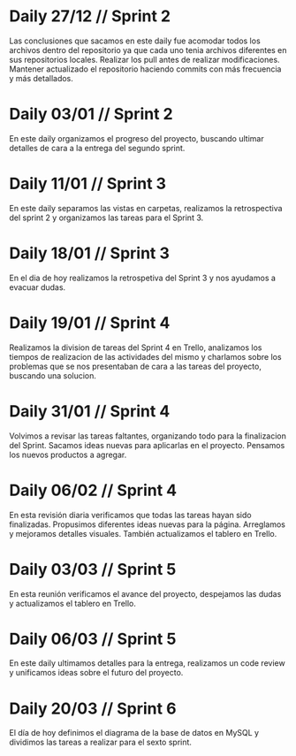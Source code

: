 # Daily 27/12 // Sprint 2

Las conclusiones que sacamos en este daily fue acomodar todos los archivos dentro del repositorio ya que cada uno tenia archivos diferentes en sus repositorios locales. Realizar los pull antes de realizar modificaciones. Mantener actualizado el repositorio haciendo commits con más frecuencia y más detallados.

# Daily 03/01 // Sprint 2

En este daily organizamos el progreso del proyecto, buscando ultimar detalles de cara a la entrega del segundo sprint.

# Daily 11/01 // Sprint 3

En este daily separamos las vistas en carpetas, realizamos la retrospectiva del sprint 2 y organizamos las tareas para el Sprint 3.

# Daily 18/01 // Sprint 3

En el dia de hoy realizamos la retrospetiva del Sprint 3 y nos ayudamos a evacuar dudas.

# Daily 19/01 // Sprint 4

Realizamos la division de tareas del Sprint 4 en Trello, analizamos los tiempos de realizacion de las actividades del mismo y charlamos sobre los problemas que se nos presentaban de cara a las tareas del proyecto, buscando una solucion.

# Daily 31/01 // Sprint 4

Volvimos a revisar las tareas faltantes, organizando todo para la finalizacion del Sprint. Sacamos ideas nuevas para aplicarlas en el proyecto. Pensamos los nuevos productos a agregar.

# Daily 06/02 // Sprint 4

En esta revisión diaria verificamos que todas las tareas hayan sido finalizadas. Propusimos diferentes ideas nuevas para la página. Arreglamos y mejoramos detalles visuales. También actualizamos el tablero en Trello.

# Daily 03/03 // Sprint 5

En esta reunión verificamos el avance del proyecto, despejamos las dudas y actualizamos el tablero en Trello.

# Daily 06/03 // Sprint 5

En este daily ultimamos detalles para la entrega, realizamos un code review y unificamos ideas sobre el futuro del proyecto.

# Daily 20/03 // Sprint 6

El día de hoy definimos el diagrama de la base de datos en MySQL y dividimos las tareas a realizar para el sexto sprint.
